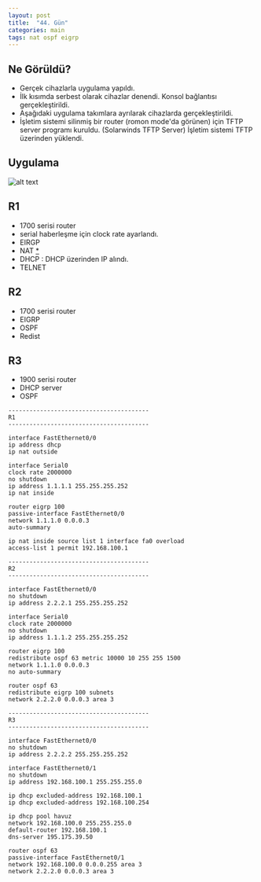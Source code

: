 ```yaml
---
layout: post
title:  "44. Gün"
categories: main
tags: nat ospf eigrp
---
```


## Ne Görüldü?

* Gerçek cihazlarla uygulama yapıldı.
* İlk kısımda serbest olarak cihazlar denendi. Konsol bağlantısı gerçekleştirildi.
* Aşağıdaki uygulama takımlara ayrılarak cihazlarda gerçekleştirildi.
* İşletim sistemi silinmiş  bir router (romon mode'da görünen) için TFTP server programı kuruldu. (Solarwinds TFTP Server)
 İşletim sistemi TFTP üzerinden yüklendi.
 
## Uygulama

![alt text](https://github.com/acsariyildiz/sistem4/blob/gh-pages/images/did0.png?raw=true "Packet Tracer Project 44")

## R1 
* 1700 serisi router
* serial haberleşme için clock rate ayarlandı.
* EIRGP
* NAT [*](https://sistem4.tk/main/2017/08/14/R.html)
* DHCP : DHCP üzerinden IP alındı.
* TELNET

## R2
* 1700 serisi router
* EIGRP
* OSPF
* Redist

## R3
* 1900 serisi router
* DHCP server
* OSPF



```
----------------------------------------
R1
----------------------------------------

interface FastEthernet0/0
ip address dhcp
ip nat outside

interface Serial0
clock rate 2000000
no shutdown
ip address 1.1.1.1 255.255.255.252
ip nat inside

router eigrp 100
passive-interface FastEthernet0/0
network 1.1.1.0 0.0.0.3
auto-summary

ip nat inside source list 1 interface fa0 overload
access-list 1 permit 192.168.100.1

----------------------------------------
R2
----------------------------------------

interface FastEthernet0/0
no shutdown
ip address 2.2.2.1 255.255.255.252

interface Serial0
clock rate 2000000
no shutdown
ip address 1.1.1.2 255.255.255.252

router eigrp 100
redistribute ospf 63 metric 10000 10 255 255 1500 
network 1.1.1.0 0.0.0.3
no auto-summary

router ospf 63
redistribute eigrp 100 subnets 
network 2.2.2.0 0.0.0.3 area 3

----------------------------------------
R3
----------------------------------------

interface FastEthernet0/0
no shutdown
ip address 2.2.2.2 255.255.255.252

interface FastEthernet0/1
no shutdown
ip address 192.168.100.1 255.255.255.0

ip dhcp excluded-address 192.168.100.1
ip dhcp excluded-address 192.168.100.254

ip dhcp pool havuz
network 192.168.100.0 255.255.255.0
default-router 192.168.100.1
dns-server 195.175.39.50

router ospf 63
passive-interface FastEthernet0/1
network 192.168.100.0 0.0.0.255 area 3
network 2.2.2.0 0.0.0.3 area 3
```

